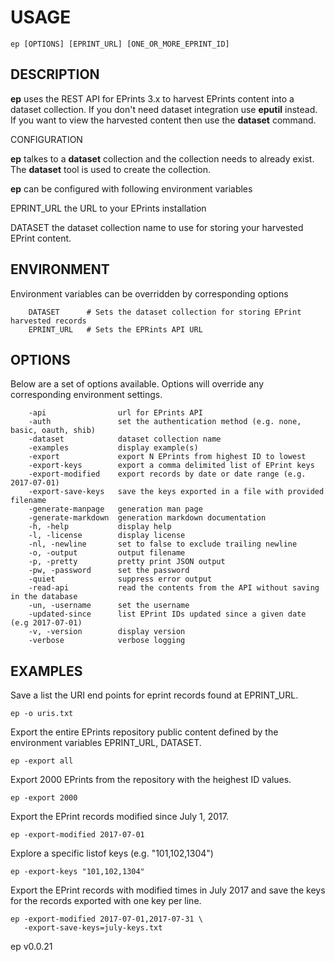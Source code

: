 
# USAGE

	ep [OPTIONS] [EPRINT_URL] [ONE_OR_MORE_EPRINT_ID]

## DESCRIPTION


**ep** uses the REST API for EPrints 3.x to harvest EPrints content into
a dataset collection. If you don't need dataset integration use **eputil**
instead. If you want to view  the harvested content then use the
**dataset** command.

CONFIGURATION

**ep** talkes to a **dataset** collection and the collection
needs to already exist. The **dataset** tool is used to create the collection.

**ep** can be configured with following environment variables

EPRINT_URL the URL to your EPrints installation

DATASET the dataset collection name to use for storing your harvested EPrint content.


## ENVIRONMENT

Environment variables can be overridden by corresponding options

```
    DATASET      # Sets the dataset collection for storing EPrint harvested records
    EPRINT_URL   # Sets the EPRints API URL
```

## OPTIONS

Below are a set of options available. Options will override any corresponding environment settings.

```
    -api                url for EPrints API
    -auth               set the authentication method (e.g. none, basic, oauth, shib)
    -dataset            dataset collection name
    -examples           display example(s)
    -export             export N EPrints from highest ID to lowest
    -export-keys        export a comma delimited list of EPrint keys
    -export-modified    export records by date or date range (e.g. 2017-07-01)
    -export-save-keys   save the keys exported in a file with provided filename
    -generate-manpage   generation man page
    -generate-markdown  generation markdown documentation
    -h, -help           display help
    -l, -license        display license
    -nl, -newline       set to false to exclude trailing newline
    -o, -output         output filename
    -p, -pretty         pretty print JSON output
    -pw, -password      set the password
    -quiet              suppress error output
    -read-api           read the contents from the API without saving in the database
    -un, -username      set the username
    -updated-since      list EPrint IDs updated since a given date (e.g 2017-07-01)
    -v, -version        display version
    -verbose            verbose logging
```


## EXAMPLES


Save a list the URI end points for eprint records found at EPRINT_URL.

	ep -o uris.txt

Export the entire EPrints repository public content defined by the
environment variables EPRINT_URL, DATASET.

    ep -export all

Export 2000 EPrints from the repository with the heighest ID values.

    ep -export 2000

Export the EPrint records modified since July 1, 2017.

    ep -export-modified 2017-07-01

Explore a specific listof keys (e.g. "101,102,1304")

	ep -export-keys "101,102,1304"

Export the EPrint records with modified times in July 2017 and
save the keys for the records exported with one key per line. 

    ep -export-modified 2017-07-01,2017-07-31 \
       -export-save-keys=july-keys.txt 


ep v0.0.21
